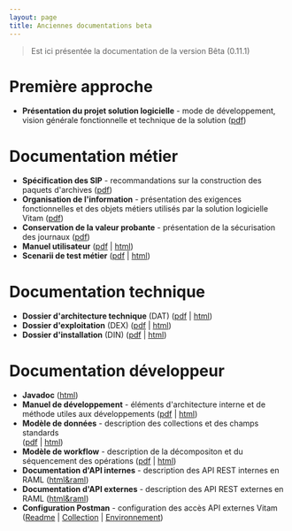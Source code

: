 ```yaml
---
layout: page
title: Anciennes documentations beta
---
```


> Est ici présentée la documentation de la version Bêta (0.11.1)



# Première approche

* **Présentation du projet solution logicielle** - mode de développement, vision générale fonctionnelle et technique de la solution
([pdf](/ressources/Doc0.11.1/20170116_NP_VITAM_presentation_solution_logicielle_V2.0.pdf))

# Documentation métier

* **Spécification des SIP** - recommandations sur la construction des paquets 
d'archives ([pdf](/ressources/Doc0.11.1/20170116_Design_SIP_beta_V1.4.pdf))
* **Organisation de l'information** - présentation des exigences fonctionnelles 
et des objets métiers utilisés par la solution logicielle Vitam
([pdf](/ressources/Doc0.11.1/20170116_Organisation-de-information_IT11_V1.1.pdf))
* **Conservation de la valeur probante** - présentation de la sécurisation des 
journaux ([pdf](/ressources/Doc0.11.1/20170116_Valeur_probante_IT11_V1.1.pdf))
* **Manuel utilisateur** ([pdf](/ressources/Doc0.11.1/pdf/vitam-manuel-utilisateur.0.11.1-RC2-SNAPSHOT.pdf) \| [html](/ressources/Doc0.11.1/html/manuel-utilisateur))
* **Scenarii de test métier** ([pdf](/ressources/Doc0.11.1/pdf/vitam-scenario-tests.0.11.1-RC2-SNAPSHOT.pdf) \| [html](/ressources/Doc0.11.1/html/scenario-test))

# Documentation technique

* **Dossier d'architecture technique** (DAT) ([pdf](/ressources/Doc0.11.1/pdf/vitam-architecture.0.11.1-RC2-SNAPSHOT.pdf) \| [html](/ressources/Doc0.11.1/html/archi))
* **Dossier d'exploitation** (DEX) ([pdf](/ressources/Doc0.11.1/pdf/vitam-documentation-exploitation.0.11.1-RC2-SNAPSHOT.pdf) \| [html](/ressources/Doc0.11.1/html/exploitation))
* **Dossier d'installation** (DIN) ([pdf](/ressources/Doc0.11.1/pdf/vitam-documentation-installation.0.11.1-RC2-SNAPSHOT.pdf) \| [html](/ressources/Doc0.11.1/html/installation))

# Documentation développeur

* **Javadoc** ([html](/ressources/Doc0.11.1/javadoc))
* **Manuel de développement** - éléments d'architecture interne et de 
méthode utiles aux développements ([pdf](/ressources/Doc0.11.1/pdf/vitam-manuel-developpement.0.11.1-RC2-SNAPSHOT.pdf) \| [html](/ressources/Doc0.11.1/html/manuel-dev))
* **Modèle de données** - description des collections et des champs standards  
([pdf](/ressources/Doc0.11.1/pdf/vitam-datamodel.0.11.1-RC2-SNAPSHOT.pdf) \| [html](/ressources/Doc0.11.1/html/data-model))
* **Modèle de workflow** - description de la décompositon et du séquencement des
 opérations ([pdf](/ressources/Doc0.11.1/pdf/vitam-modele-workflow.0.11.1-RC2-SNAPSHOT.pdf) \| [html](/ressources/Doc0.11.1/html/workflow-model))
* **Documentation d'API internes** - description des API REST internes en RAML ([html&raml](/ressources/Doc0.11.1/raml/interne))
* **Documentation d'API externes** - description des API REST externes en RAML ([html&raml](/ressources/Doc0.11.1/raml/externe))
<a name="config_postman"></a>
* **Configuration Postman** - configuration des accès API externes Vitam 
([Readme](/ressources/Doc0.11.1/autres/postman/README) \| [Collection](/ressources/Doc0.11.1/autres/postman/Vitam.postman_collection.json) \| [Environnement](/ressources/Doc0.11.1/autres/postman/Vitam.postman_environment.json))    

